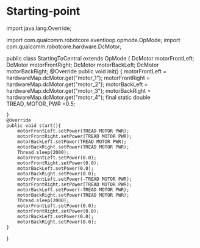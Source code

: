 # Starting-point

import java.lang.Override;

import com.qualcomm.robotcore.eventloop.opmode.OpMode;
import com.qualcomm.robotcore.hardware.DcMotor;

public class StartingToCentral extends OpMode {
    DcMotor motorFrontLeft;
    DcMotor motorFrontRight;
    DcMotor motorBackLeft;
    DcMotor motorBackRight;
    @Override
    public void init() {
        motorFrontLeft = hardwareMap.dcMotor.get("motor_1");
        motorFrontRight = hardwareMap.dcMotor.get("motor_2");
        motorBackLeft = hardwareMap.dcMotor.get("motor_3");
        motorBackRight = hardwareMap.dcMotor.get("motor_4");
        final static double TREAD_MOTOR_PWR =0.5;

    }
    @Override
    public void start(){
        motorFrontLeft.setPower(TREAD MOTOR PWR);
        motorFrontRight.setPower(TREAD MOTOR PWR);
        motorBackLeft.setPower(TREAD MOTOR PWR);
        motorBackRight.setPower(TREAD MOTOR PWR);
        Thread.sleep(2000);
        motorFrontLeft.setPower(0.0);
        motorFrontRight.setPower(0.0);
        motorBackLeft.setPower(0.0);
        motorBackRight.setPower(0.0);
        motorFrontLeft.setPower(-TREAD MOTOR PWR);
        motorFrontRight.setPower(TREAD MOTOR PWR);
        motorBackLeft.setPower(-TREAD MOTOR PWR);
        motorBackRight.setPower(TREAD MOTOR PWR);
        Thread.sleep(2000);
        motorFrontLeft.setPower(0.0);
        motorFrontRight.setPower(0.0);
        motorBackLeft.setPower(0.0);
        motorBackRight.setPower(0.0);
    }


}
